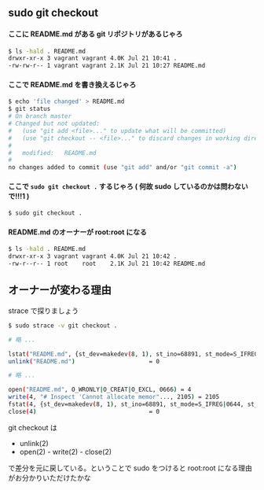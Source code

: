 ## sudo git checkout 

#### ここに README.md がある git リポジトリがあるじゃろ

```sh
$ ls -hald . README.md 
drwxr-xr-x 3 vagrant vagrant 4.0K Jul 21 10:41 .
-rw-rw-r-- 1 vagrant vagrant 2.1K Jul 21 10:27 README.md
```

#### ここで README.md を書き換えるじゃろ

```sh
$ echo 'file changed' > README.md 
$ git status
# On branch master
# Changed but not updated:
#   (use "git add <file>..." to update what will be committed)
#   (use "git checkout -- <file>..." to discard changes in working directory)
#
#	modified:   README.md
#
no changes added to commit (use "git add" and/or "git commit -a")
```

#### ここで `sudo git checkout .` するじゃろ ( 何故 sudo しているのかは問わないで!!!1 )

```sh
$ sudo git checkout .
```

#### README.md のオーナーが root:root になる

```sh
$ ls -hald . README.md
drwxr-xr-x 3 vagrant vagrant 4.0K Jul 21 10:42 .
-rw-r--r-- 1 root    root    2.1K Jul 21 10:42 README.md
```

## オーナーが変わる理由

strace で探りましょう

```sh
$ sudo strace -v git checkout .

# 略 ...

lstat("README.md", {st_dev=makedev(8, 1), st_ino=68891, st_mode=S_IFREG|0664, st_nlink=1, st_uid=500, st_gid=500, st_blksize=4096, st_blocks=8, st_size=13, st_atime=2015/07/21-10:45:08, st_mtime=2015/07/21-10:45:10, st_ctime=2015/07/21-10:45:10}) = 0
unlink("README.md")                     = 0

# 略 ...

open("README.md", O_WRONLY|O_CREAT|O_EXCL, 0666) = 4
write(4, "# Inspect 'Cannot allocate memor"..., 2105) = 2105
fstat(4, {st_dev=makedev(8, 1), st_ino=68891, st_mode=S_IFREG|0644, st_nlink=1, st_uid=0, st_gid=0, st_blksize=4096, st_blocks=8, st_size=2105, st_atime=2015/07/21-10:45:18, st_mtime=2015/07/21-10:45:18, st_ctime=2015/07/21-10:45:18}) = 0
close(4)                                = 0
```

git checkout は

 * unlink(2)
 * open(2) - write(2) - close(2)

で差分を元に戻している。ということで sudo をつけると root:root になる理由がお分かりいただけたかな
